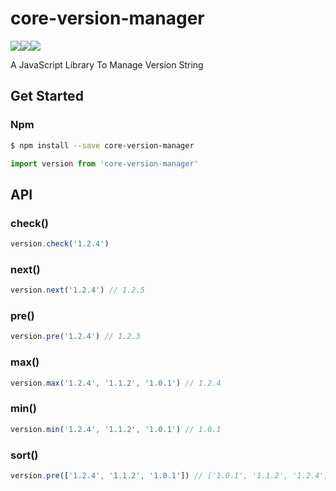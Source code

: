 # core-version-manager

<img src="https://circleci.com/gh/JackPu/core-version-manager.svg?style=shield"><img src="https://codecov.io/gh/JackPu/core-version-manager/graph/badge.svg" /><img src="https://img.shields.io/node/v/core-version-manager.svg" />


A JavaScript Library To Manage Version String

## Get Started

### Npm

``` bash
$ npm install --save core-version-manager
```

``` js
import version from 'core-version-manager'
```

## API



### check()

``` js
version.check('1.2.4')
```

### next()

``` js
version.next('1.2.4') // 1.2.5
```

### pre()

``` js
version.pre('1.2.4') // 1.2.3
```

### max()

``` js
version.max('1.2.4', '1.1.2', '1.0.1') // 1.2.4
```

### min()

``` js
version.min('1.2.4', '1.1.2', '1.0.1') // 1.0.1
```

### sort()

``` js
version.pre(['1.2.4', '1.1.2', '1.0.1']) // ['1.0.1', '1.1.2', '1.2.4']
```


